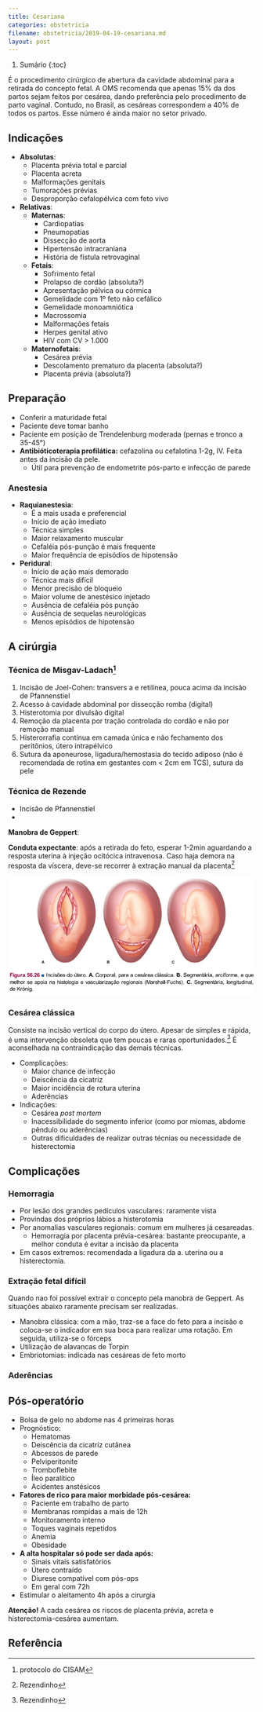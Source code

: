 ```yaml
---
title: Cesariana
categories: obstetricia
filename: obstetricia/2019-04-19-cesariana.md
layout: post
---
```


1. Sumário
{:toc}

É o procedimento cirúrgico de abertura da cavidade abdominal para a retirada do concepto fetal. A OMS recomenda que apenas 15% da dos partos sejam feitos por cesárea, dando preferência pelo procedimento de parto vaginal. Contudo, no Brasil, as cesáreas correspondem a 40% de todos os partos. Esse número é ainda maior no setor privado.

## Indicações
- __Absolutas__:
  - Placenta prévia total e parcial
  - Placenta acreta
  - Malformações genitais
  - Tumorações prévias
  - Desproporção cefalopélvica com feto vivo
- __Relativas__:
  - __Maternas__:
    - Cardiopatias
    - Pneumopatias
    - Dissecção de aorta
    - Hipertensão intracraniana
    - História de fístula retrovaginal
  - __Fetais__:
    - Sofrimento fetal
    - Prolapso de cordão (absoluta?)
    - Apresentação pélvica ou córmica
    - Gemelidade com 1º feto não cefálico
    - Gemelidade monoamniótica
    - Macrossomia
    - Malformações fetais
    - Herpes genital ativo
    - HIV com CV > 1.000
  - __Maternofetais__:
    - Cesárea prévia
    - Descolamento prematuro da placenta (absoluta?)
    - Placenta prévia (absoluta?)

## Preparação
- Conferir a maturidade fetal
- Paciente deve tomar banho
- Paciente em posição de Trendelenburg moderada (pernas e tronco a 35-45°)
- __Antibióticoterapia profilática:__ cefazolina ou cefalotina 1-2g, IV. Feita antes da incisão da pele.
  - Útil para prevenção de endometrite pós-parto e infecção de parede

### Anestesia
- __Raquianestesia__:
  - É a mais usada e preferencial
  - Início de ação imediato
  - Técnica simples
  - Maior relaxamento muscular
  - Cefaléia pós-punção é mais frequente
  - Maior frequência de episódios de hipotensão
- __Peridural__:
  - Início de ação mais demorado
  - Técnica mais difícil
  - Menor precisão de bloqueio
  - Maior volume de anestésico injetado
  - Ausência de cefaléia pós punção
  - Ausência de sequelas neurológicas
  - Menos episódios de hipotensão

## A cirúrgia
### Técnica de Misgav-Ladach[^cisam]
1. Incisão de Joel-Cohen: transvers a e retilínea, pouca acima da incisão de Pfannenstiel
2. Acesso à cavidade abdominal por dissecção romba (digital)
3. Histerotomia por divulsão digital
4. Remoção da placenta por tração controlada do cordão e não por remoção manual
5. Histerorrafia contínua em camada única e não fechamento dos peritônios, útero intrapélvico
6. Sutura da aponeurose, ligadura/hemostasia do tecido adiposo (não é recomendada de rotina em gestantes com < 2cm em TCS), sutura da pele

### Técnica de Rezende
- Incisão de Pfannenstiel
-

__Manobra de Geppert__:

__Conduta expectante__: após a retirada do feto, esperar 1-2min aguardando a resposta uterina à injeção ocitócica intravenosa. Caso haja demora na resposta da víscera, deve-se recorrer à extração manual da placenta[^rezendinho]

![técnicas de cesárea](/assets/imagens/cesarea/tecnica.png)

### Cesárea clássica
Consiste na incisão vertical do corpo do útero. Apesar de simples e rápida, é uma intervenção obsoleta que tem poucas e raras oportunidades.[^rezendinho] É aconselhada na contraindicação das demais técnicas.

- Complicações:
  - Maior chance de infecção
  - Deiscência da cicatriz
  - Maior incidência de rotura uterina
  - Aderências
- Indicações:
  - Cesárea _post mortem_
  - Inacessibilidade do segmento inferior (como por miomas, abdome pêndulo ou aderências)
  - Outras dificuldades de realizar outras técnias ou necessidade de histerectomia

## Complicações
### Hemorragia
- Por lesão dos grandes pedículos vasculares: raramente vista
- Provindas dos próprios lábios a histerotomia
- Por anomalias vasculares regionais: comum em mulheres já cesareadas.
  - Hemorragia por placenta prévia-cesárea: bastante preocupante, a melhor conduta é evitar a incisão da placenta
- Em casos extremos: recomendada a ligadura da a. uterina ou a histerectomia.

### Extração fetal difícil
Quando nao foi possível extrair o concepto pela manobra de Geppert. As situações abaixo raramente precisam ser realizadas.

- Manobra clássica: com a mão, traz-se a face do feto para a incisão e coloca-se o indicador em sua boca para realizar uma rotação. Em seguida, utiliza-se o fórceps
- Utilização de alavancas de Torpin
- Embriotomias: indicada nas cesáreas de feto morto

### Aderências


## Pós-operatório
- Bolsa de gelo no abdome nas 4 primeiras horas
- Prognóstico:
  - Hematomas
  - Deiscência da cicatriz cutânea
  - Abcessos de parede
  - Pelviperitonite
  - Tromboflebite
  - Íleo paralítico
  - Acidentes anstésicos
- __Fatores de rico para maior morbidade pós-cesárea:__
  - Paciente em trabalho de parto
  - Membranas rompidas a mais de 12h
  - Monitoramento interno
  - Toques vaginais repetidos
  - Anemia
  - Obesidade
- __A alta hospitalar só pode ser dada após:__
  - Sinais vitais satisfatórios
  - Útero contraído
  - Diurese compatível com pós-ops
  - Em geral com 72h
- Estimular o aleitamento 4h após a cirurgia

__Atenção!__ A cada cesárea os riscos de placenta prévia, acreta e histerectomia-cesárea aumentam.

## Referência
[^rezendinho]: Rezendinho
[^cisam]: protocolo do CISAM
